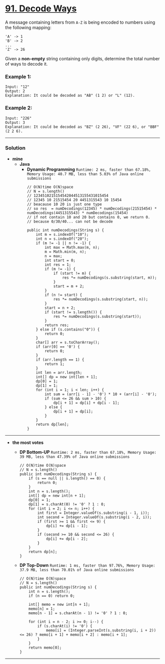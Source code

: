 # [91. Decode Ways](https://leetcode.com/problems/decode-ways/)

A message containing letters from `A-Z` is being encoded to numbers using the following mapping:
```
'A' -> 1
'B' -> 2
...
'Z' -> 26
```
Given a **non-empty** string containing only digits, determine the total number of ways to decode it.

### Example 1:
```
Input: "12"
Output: 2
Explanation: It could be decoded as "AB" (1 2) or "L" (12).
```

### Example 2:
```
Input: "226"
Output: 3
Explanation: It could be decoded as "BZ" (2 26), "VF" (22 6), or "BBF" (2 2 6).
```

---


### Solution
* **mine**
  * **Java**
    * **Dynamic Programming** `Runtime: 2 ms, faster than 67.18%, Memory Usage: 40.7 MB, less than 5.03% of Java online submissions`
      ```
      // O(N)time O(N)space
      // N = s.length()
      // 1234510215154542044513155431015454
      // 12345 10 21515454 20 4451315543 10 15454
      // beacause 10 20 is just one type
      // so res  = numDecodings(12345) * numDecodings(21515454) * numDecodings(4451315543) * numDecodings(15454)
      // if not contain 10 and 20 but contains 0, we return 0.
      // because 0/30/40... can not be decode
      
      public int numDecodings(String s) {
          int m = s.indexOf("10");
          int n = s.indexOf("20");
          if (m != -1 || n != -1) {
              int max = Math.max(m, n);
              m = Math.min(m, n);
              n = max;
              int start = 0;
              int res = 1;
              if (m != -1) {
                  if (start != m) {
                      res *= numDecodings(s.substring(start, m));
                  }
                  start = m + 2;
              }
              if (n != start) {
                  res *= numDecodings(s.substring(start, n));
              }
              start = n + 2;
              if (start != s.length()) {
                  res *= numDecodings(s.substring(start));
              }
              return res;
          } else if (s.contains("0")) {
              return 0;
          }
          char[] arr = s.toCharArray();
          if (arr[0] == '0') {
              return 0;
          }
          if (arr.length == 1) {
              return 1;
          }
          int len = arr.length;
          int[] dp = new int[len + 1];
          dp[0] = 1;
          dp[1] = 1;
          for (int i = 1; i < len; i++) {
              int sum = (arr[i - 1] - '0') * 10 + (arr[i] - '0');
              if (sum <= 26 && sum > 10) {
                  dp[i + 1] = dp[i] + dp[i - 1];
              } else {
                  dp[i + 1] = dp[i];
              }
          }
          return dp[len];
      }
      ```
  
---

* **the most votes**
  * **DP  Bottom-UP** `Runtime: 2 ms, faster than 67.18%, Memory Usage: 39 MB, less than 47.39% of Java online submissions`
    ```
    // O(N)time O(N)space
    // N = s.length()
    public int numDecodings(String s) {
        if (s == null || s.length() == 0) {
            return 0;
        }
        int n = s.length();
        int[] dp = new int[n + 1];
        dp[0] = 1;
        dp[1] = s.charAt(0) != '0' ? 1 : 0;
        for (int i = 2; i <= n; i++) {
            int first = Integer.valueOf(s.substring(i - 1, i));
            int second = Integer.valueOf(s.substring(i - 2, i));
            if (first >= 1 && first <= 9) {
                dp[i] += dp[i - 1];
            }
            if (second >= 10 && second <= 26) {
                dp[i] += dp[i - 2];
            }
        }
        return dp[n];
    }
    ```
  
  * **DP  Top-Down** `Runtime: 1 ms, faster than 97.76%, Memory Usage: 37.9 MB, less than 70.01% of Java online submissions`
    ```
    // O(N)time O(N)space
    // N = s.length()
    public int numDecodings(String s) {
        int n = s.length();
        if (n == 0) return 0;

        int[] memo = new int[n + 1];
        memo[n] = 1;
        memo[n - 1] = s.charAt(n - 1) != '0' ? 1 : 0;

        for (int i = n - 2; i >= 0; i--) {
            if (s.charAt(i) != '0') {
                memo[i] = (Integer.parseInt(s.substring(i, i + 2)) <= 26) ? memo[i + 1] + memo[i + 2] : memo[i + 1];
            }
        }
        return memo[0];
    }
    ```
---
